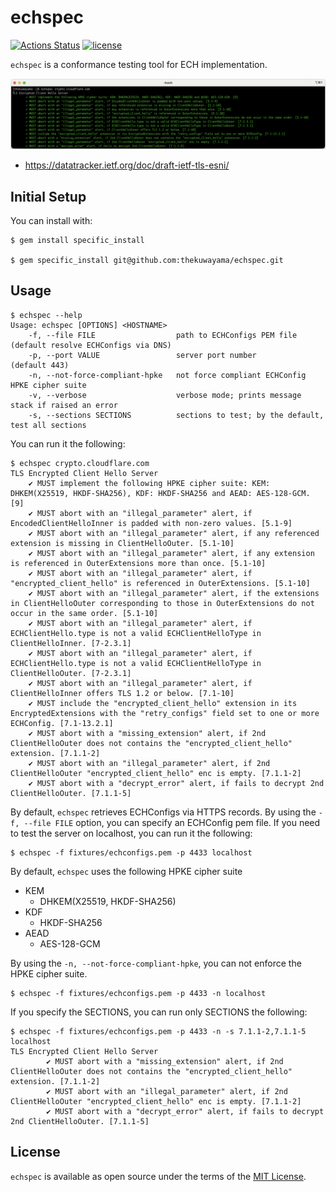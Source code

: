 # echspec

[![Actions Status](https://github.com/thekuwayama/echspec/actions/workflows/ci.yml/badge.svg)](https://github.com/thekuwayama/echspec/actions/workflows/ci.yml)
[![license](https://img.shields.io/badge/license-MIT-brightgreen.svg)](LICENSE.txt)

`echspec` is a conformance testing tool for ECH implementation.

![echspec demo](docs/echspec-demo.png)

- https://datatracker.ietf.org/doc/draft-ietf-tls-esni/

## Initial Setup

You can install with:

```sh-session
$ gem install specific_install

$ gem specific_install git@github.com:thekuwayama/echspec.git
```

## Usage

```sh-session
$ echspec --help
Usage: echspec [OPTIONS] <HOSTNAME>
    -f, --file FILE                  path to ECHConfigs PEM file       (default resolve ECHConfigs via DNS)
    -p, --port VALUE                 server port number                (default 443)
    -n, --not-force-compliant-hpke   not force compliant ECHConfig HPKE cipher suite
    -v, --verbose                    verbose mode; prints message stack if raised an error
    -s, --sections SECTIONS          sections to test; by the default, test all sections
```

You can run it the following:

```sh-session
$ echspec crypto.cloudflare.com
TLS Encrypted Client Hello Server
	✔ MUST implement the following HPKE cipher suite: KEM: DHKEM(X25519, HKDF-SHA256), KDF: HKDF-SHA256 and AEAD: AES-128-GCM. [9]
	✔ MUST abort with an "illegal_parameter" alert, if EncodedClientHelloInner is padded with non-zero values. [5.1-9]
	✔ MUST abort with an "illegal_parameter" alert, if any referenced extension is missing in ClientHelloOuter. [5.1-10]
	✔ MUST abort with an "illegal_parameter" alert, if any extension is referenced in OuterExtensions more than once. [5.1-10]
	✔ MUST abort with an "illegal_parameter" alert, if "encrypted_client_hello" is referenced in OuterExtensions. [5.1-10]
	✔ MUST abort with an "illegal_parameter" alert, if the extensions in ClientHelloOuter corresponding to those in OuterExtensions do not occur in the same order. [5.1-10]
	✔ MUST abort with an "illegal_parameter" alert, if ECHClientHello.type is not a valid ECHClientHelloType in ClientHelloInner. [7-2.3.1]
	✔ MUST abort with an "illegal_parameter" alert, if ECHClientHello.type is not a valid ECHClientHelloType in ClientHelloOuter. [7-2.3.1]
	✔ MUST abort with an "illegal_parameter" alert, if ClientHelloInner offers TLS 1.2 or below. [7.1-10]
	✔ MUST include the "encrypted_client_hello" extension in its EncryptedExtensions with the "retry_configs" field set to one or more ECHConfig. [7.1-13.2.1]
	✔ MUST abort with a "missing_extension" alert, if 2nd ClientHelloOuter does not contains the "encrypted_client_hello" extension. [7.1.1-2]
	✔ MUST abort with an "illegal_parameter" alert, if 2nd ClientHelloOuter "encrypted_client_hello" enc is empty. [7.1.1-2]
	✔ MUST abort with a "decrypt_error" alert, if fails to decrypt 2nd ClientHelloOuter. [7.1.1-5]
```

By default, `echspec` retrieves ECHConfigs via HTTPS records. By using the `-f, --file FILE` option, you can specify an ECHConfig pem file. If you need to test the server on localhost, you can run it the following:

```sh-session
$ echspec -f fixtures/echconfigs.pem -p 4433 localhost
```

By default, `echspec` uses the following HPKE cipher suite

- KEM
  - DHKEM(X25519, HKDF-SHA256)
- KDF
  - HKDF-SHA256
- AEAD
  - AES-128-GCM

By using the `-n, --not-force-compliant-hpke`, you can not enforce the HPKE cipher suite.

```sh-session
$ echspec -f fixtures/echconfigs.pem -p 4433 -n localhost
```

If you specify the SECTIONS, you can run only SECTIONS the following:

```sh-session
$ echspec -f fixtures/echconfigs.pem -p 4433 -n -s 7.1.1-2,7.1.1-5 localhost
TLS Encrypted Client Hello Server
        ✔ MUST abort with a "missing_extension" alert, if 2nd ClientHelloOuter does not contains the "encrypted_client_hello" extension. [7.1.1-2]
        ✔ MUST abort with an "illegal_parameter" alert, if 2nd ClientHelloOuter "encrypted_client_hello" enc is empty. [7.1.1-2]
        ✔ MUST abort with a "decrypt_error" alert, if fails to decrypt 2nd ClientHelloOuter. [7.1.1-5]
```

## License

`echspec` is available as open source under the terms of the [MIT License](http://opensource.org/licenses/MIT).
